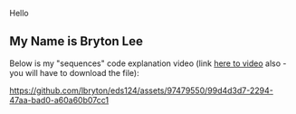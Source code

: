 Hello

My Name is Bryton Lee
--------------------------------

Below is my "sequences" code explanation video (link [here to video](w1_alonzo.mp4) also - you will have to download the file): 

https://github.com/lbryton/eds124/assets/97479550/99d4d3d7-2294-47aa-bad0-a60a60b07cc1

